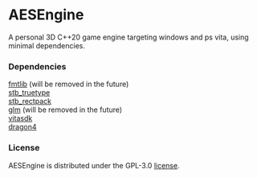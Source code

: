 # AESEngine

A personal 3D C++20 game engine targeting windows and ps vita, using minimal dependencies.


### Dependencies

 [fmtlib](https://github.com/fmtlib/fmt) (will be removed in the future)  
 [stb_truetype](https://github.com/nothings/stb)  
 [stb_rectpack](https://github.com/nothings/stb)  
 [glm](https://github.com/g-truc/glm) (will be removed in the future)  
 [vitasdk](https://vitasdk.org/)  
 [dragon4](https://www.ryanjuckett.com/printing-floating-point-numbers/)  

### License

AESEngine is distributed under the GPL-3.0 [license](https://github.com/blackbird806/AESengine/blob/main/LICENSE).
